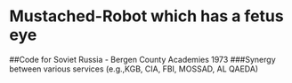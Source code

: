 Mustached-Robot which has a fetus eye
===============

##Code for Soviet Russia - Bergen County Academies 1973
###Synergy between various services (e.g.,KGB, CIA, FBI, MOSSAD, AL QAEDA)
